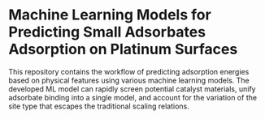 # Machine Learning Models for Predicting Small Adsorbates Adsorption on Platinum Surfaces
This repository contains the workflow of predicting adsorption energies based on physical features using various machine learning models. 
The developed ML model can rapidly screen potential catalyst materials, unify adsorbate binding into a single model, and account for the variation of the site type that escapes the traditional scaling relations.
